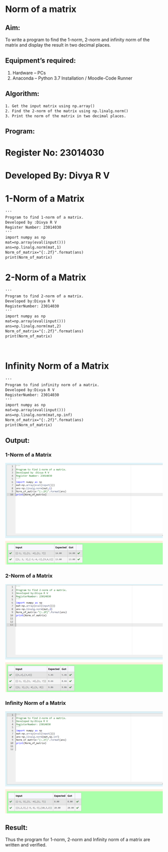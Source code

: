 # Norm of a matrix
## Aim:
To write a program to find the 1-norm, 2-norm and infinity norm of the matrix and display the result in two decimal places.
## Equipment’s required:
1.	Hardware – PCs
2.	Anaconda – Python 3.7 Installation / Moodle-Code Runner
## Algorithm:
	1. Get the input matrix using np.array()   
    2. Find the 2-norm of the matrix using np.linalg.norm()
	3. Print the norm of the matrix in two decimal places.
## Program:

# Register No: 23014030
# Developed By: Divya R V
# 1-Norm of a Matrix
```
'''
Program to find 1-norm of a matrix.
Developed by :Divya R V
Register Number: 23014030
'''
import numpy as np
mat=np.array(eval(input()))
ans=np.linalg.norm(mat,1)
Norm_of_matrix="{:.2f}".format(ans)
print(Norm_of_matrix)
```




# 2-Norm of a Matrix
```
'''
Program to find 2-norm of a matrix.
Developed by:Divya R V
RegisterNumber: 23014030
'''
import numpy as np
mat=np.array(eval(input()))
ans=np.linalg.norm(mat,2)
Norm_of_matrix="{:.2f}".format(ans)
print(Norm_of_matrix)



```




# Infinity Norm of a Matrix
```
'''
Program to find infinity norm of a matrix.
Developed by:Divya R V
RegisterNumber: 23014030
'''
import numpy as np
mat=np.array(eval(input()))
ans=np.linalg.norm(mat,np.inf)
Norm_of_matrix="{:.2f}".format(ans)
print(Norm_of_matrix)

```
## Output:
### 1-Norm of a Matrix
![Alt text](1.png)


### 2-Norm of a Matrix
![Alt text](2.png)



### Infinity Norm of a Matrix
![Alt text](3.png)


## Result:
Thus the program for 1-norm, 2-norm and Infinity norm of a matrix are written and verified.
